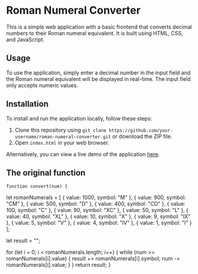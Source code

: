 # Roman Numeral Converter

This is a simple web application with a basic frontend that converts decimal numbers to their Roman numeral equivalent. It is built using HTML, CSS, and JavaScript.

## Usage



To use the application, simply enter a decimal number in the input field and the Roman numeral equivalent will be displayed in real-time. The input field only accepts numeric values.

## Installation

To install and run the application locally, follow these steps:

1. Clone this repository using `git clone https://github.com/your-username/roman-numeral-converter.git` or download the ZIP file.
2. Open `index.html` in your web browser.

Alternatively, you can view a live demo of the application [here](https://madgrv.github.io/roman-numeral-converter/).

## The original function

    function convert(num) {
  let romanNumerals = [
    { value: 1000, symbol: "M" },
    { value: 900, symbol: "CM" },
    { value: 500, symbol: "D" },
    { value: 400, symbol: "CD" },
    { value: 100, symbol: "C" },
    { value: 90, symbol: "XC" },
    { value: 50, symbol: "L" },
    { value: 40, symbol: "XL" },
    { value: 10, symbol: "X" },
    { value: 9, symbol: "IX" },
    { value: 5, symbol: "V" },
    { value: 4, symbol: "IV" },
    { value: 1, symbol: "I" }
  ];

  let result = "";

  for (let i = 0; i < romanNumerals.length; i++) {
    while (num >= romanNumerals[i].value) {
      result += romanNumerals[i].symbol;
      num -= romanNumerals[i].value;
    }
  }
  return result;
}
